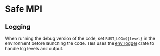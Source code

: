 # Safe MPI

## Logging

When running the debug version of the code, set `RUST_LOG=${level}` in the
environment before launching the code. This uses the
[env\_logger](https://docs.rs/env_logger/0.10.0/env_logger/) crate to handle
log levels and output.

